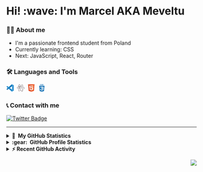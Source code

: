 <h1>Hi! :wave: I'm Marcel AKA Meveltu</h1>

### :man_technologist: About me
- I'm a passionate frontend student from Poland
- Currently learning: CSS
- Next: JavaScript, React, Router

### :hammer_and_wrench: Languages and Tools

  <img src="https://github.com/devicons/devicon/blob/master/icons/vscode/vscode-original.svg" title="vscode" alt="vscode" width="20" height="20"/>&nbsp;
  <img src="https://github.com/devicons/devicon/blob/master/icons/atom/atom-original.svg" title="atom" alt="atom" width="20" height="20"/>&nbsp;
  <img src="https://github.com/devicons/devicon/blob/master/icons/html5/html5-original.svg" title="HTML5" alt="HTML" width="20" height="20"/>&nbsp;
  <img src="https://github.com/devicons/devicon/blob/master/icons/css3/css3-plain-wordmark.svg"  title="CSS3" alt="CSS" width="20" height="20"/>&nbsp;

### :telephone_receiver: Contact with me
<div id="badges">
  <a href="https://twitter.com/Meveltu">
    <img src="https://img.shields.io/badge/Twitter-blue?style=for-the-badge&logo=twitter&logoColor=white" alt="Twitter Badge"/><br>
  </a>
</div>

---

<details>
  <summary><b>🔷 &nbsp;My GitHub Statistics</b></summary>
        <img src="https://github-readme-streak-stats.herokuapp.com/?user=Meveltu&hide_border=true&theme=dark"/>
        <img src="https://github-readme-stats.vercel.app/api/top-langs/?username=Meveltu&hide=html&hide_title=true&hide_border=true&count_private=true&layout=compact&langs_count=8&theme=dark"/>
</details>

<details>
  <summary><b>:gear: &nbsp;GitHub Profile Statistics</b></summary>
        <img src="https://github-readme-stats.vercel.app/api?username=Meveltu&hide_title=true&hide_border=true&show_icons=true&include_all_commits=true&theme=dark"/> 
</details>

<details>
  <summary><b>⚡ Recent GitHub Activity</b></summary>
  <br/>
   <a href="https://github.com/Meveltu"><img alt="Meveltu's Activity Graph" src="https://activity-graph.herokuapp.com/graph?username=meveltu&custom_title=Meveltu's%20Contribution%20Graph&theme=react-dark" /></a>
  <br/>
</details>

<p align="right">
<img src="https://komarev.com/ghpvc/?username=Meveltua&style=plastic&label=Views"><img>
</p>
